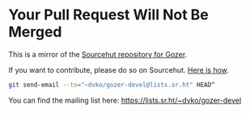 # Your Pull Request Will Not Be Merged

This is a mirror of the [Sourcehut repository for Gozer](https://git.sr.ht/~dvko/gozer).

If you want to contribute, please do so on Sourcehut. [Here is how](https://git-send-email.io).

```sh
git send-email --to="~dvko/gozer-devel@lists.sr.ht" HEAD^
```

You can find the mailing list here: https://lists.sr.ht/~dvko/gozer-devel
